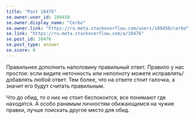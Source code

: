 ```yaml
---
title: "Post 10476"
se.owner.user_id: 180450
se.owner.display_name: "Cerbo"
se.owner.link: "https://ru.meta.stackoverflow.com/users/180450/cerbo"
se.link: "https://ru.meta.stackoverflow.com/a/10476"
se.post_id: 10476
se.post_type: answer
se.score: 0
---
```

<p>Правильнее дополнить наполовину правильный ответ. Правило у нас простое: если видите неточность или неполноту можете исправлять/добавлять любой ответ. Тем более, что на ответе стоит галочка, а значит его будут считать правильным. </p>

<p>Что до обид, то о них не стоит беспокоится, все понимают где находятся. А особо ранимым личностям обижающимся на чужие правки, лучше поискать другое место для обид.</p>
